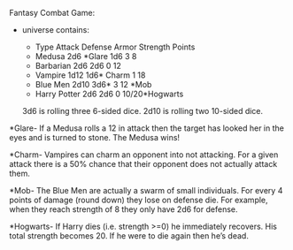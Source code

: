 Fantasy Combat Game:
 - universe contains:
	-  Type 			Attack 		Defense 	Armor 	Strength Points
	-  Medusa		2d6 *Glare 	1d6 		3 		8
	-  Barbarian 	2d6 		2d6 		0 		12
	-  Vampire 		1d12 		1d6* Charm 	1 		18
	-  Blue Men 		2d10 		3d6* 		3 		12 *Mob
	-  Harry Potter 	2d6 		2d6 		0 		10/20*Hogwarts
	
	3d6 is rolling three 6-sided dice. 2d10 is rolling two 10-sided dice.

 *Glare- If a Medusa rolls a 12 in attack then the target has looked her in the eyes and is turned to stone. The
	Medusa wins!
 
 *Charm- Vampires can charm an opponent into not attacking. For a given attack there is a 50% chance that
	their opponent does not actually attack them.
 
 *Mob- The Blue Men are actually a swarm of small individuals. For every 4 points of damage (round
	down) they lose on defense die. For example, when they reach strength of 8 they only have 2d6 for
	defense.
 
 *Hogwarts- If Harry dies (i.e. strength >=0) he immediately recovers. His total strength becomes 20. If he
	were to die again then he’s dead.